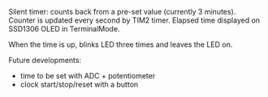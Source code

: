 Silent timer: counts back from a pre-set value (currently 3 minutes).
Counter is updated every second by TIM2 timer.
Elapsed time displayed on SSD1306 OLED in TerminalMode.

When the time is up, blinks LED three times and leaves the LED on. 

Future developments:

- time to be set with ADC + potentiometer
- clock start/stop/reset with a button